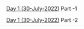 [Day 1 (30-July-2022)](https://us06web.zoom.us/rec/share/Mb4tj85ySYXV3hvGc_25aJEGg2veWqrJZdpd24dbKsfdOhOcsrJzcUZxhxlGo68q.YNxzQITE2Hz8Ns61?startTime=1659152014000) 
Part -1 

[Day 1 (30-July-2022)](https://us06web.zoom.us/rec/share/yQUDG0lfsY6JmIiuSeiBstEoAw6oqyEdsLWgodwYB7ocA09XoDeE4npfBSOENilc.XnT14u4VFZ_fL66I?startTime=1659170043000) 
Part -2
